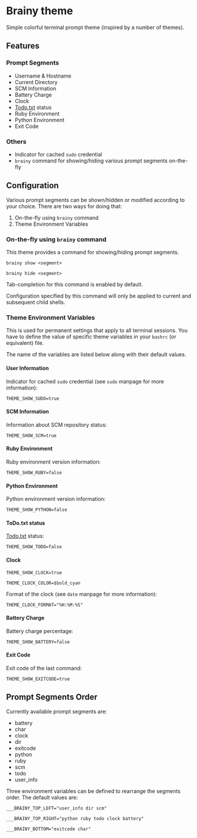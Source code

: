 # Brainy theme

Simple colorful terminal prompt theme (inspired by a number of themes).

## Features

### Prompt Segments

- Username & Hostname
- Current Directory
- SCM Information
- Battery Charge
- Clock
- [Todo.txt](https://github.com/ginatrapani/todo.txt-cli) status
- Ruby Environment
- Python Environment
- Exit Code

### Others

- Indicator for cached `sudo` credential
- `brainy` command for showing/hiding various prompt segments on-the-fly

## Configuration

Various prompt segments can be shown/hidden or modified according to your choice. There are two ways for doing that:

1. On-the-fly using `brainy` command
2. Theme Environment Variables

### On-the-fly using `brainy` command

This theme provides a command for showing/hiding prompt segments.

`brainy show <segment>`

`brainy hide <segment>`

Tab-completion for this command is enabled by default.

Configuration specified by this command will only be applied to current and subsequent child shells.

### Theme Environment Variables

This is used for permanent settings that apply to all terminal sessions. You have to define the value of specific theme variables in your `bashrc` (or equivalent) file.

The name of the variables are listed below along with their default values.

#### User Information

Indicator for cached `sudo` credential (see `sudo` manpage for more information):

`THEME_SHOW_SUDO=true`

#### SCM Information

Information about SCM repository status:

`THEME_SHOW_SCM=true`

#### Ruby Environment

Ruby environment version information:

`THEME_SHOW_RUBY=false`

#### Python Environment

Python environment version information:

`THEME_SHOW_PYTHON=false`

#### ToDo.txt status

[Todo.txt](https://github.com/ginatrapani/todo.txt-cli) status:

`THEME_SHOW_TODO=false`

#### Clock

`THEME_SHOW_CLOCK=true`

`THEME_CLOCK_COLOR=$bold_cyan`

Format of the clock (see `date` manpage for more information):

`THEME_CLOCK_FORMAT="%H:%M:%S"`

#### Battery Charge

Battery charge percentage:

`THEME_SHOW_BATTERY=false`

#### Exit Code

Exit code of the last command:

`THEME_SHOW_EXITCODE=true`

## Prompt Segments Order

Currently available prompt segments are:

- battery
- char
- clock
- dir
- exitcode
- python
- ruby
- scm
- todo
- user_info

Three environment variables can be defined to rearrange the segments order. The default values are:

`___BRAINY_TOP_LEFT="user_info dir scm"`

`___BRAINY_TOP_RIGHT="python ruby todo clock battery"`

`___BRAINY_BOTTOM="exitcode char"`
